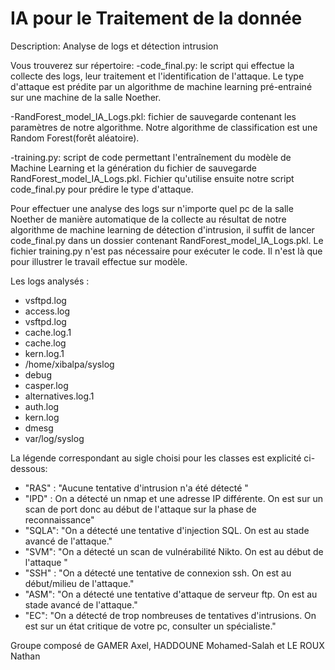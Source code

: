 # IA pour le Traitement de la donnée
Description: Analyse de logs et détection intrusion

Vous trouverez sur répertoire: 
  -code_final.py: le script qui effectue la collecte des logs, leur traitement et l'identification de l'attaque. Le type d'attaque est prédite par un algorithme de machine learning pré-entrainé sur une machine de la salle Noether.

  -RandForest_model_IA_Logs.pkl: fichier de sauvegarde contenant les paramètres de notre algorithme. Notre algorithme de classification est une Random Forest(forêt aléatoire). 

  -training.py: script de code permettant l'entraînement du modèle de Machine Learning et la génération du fichier de sauvegarde RandForest_model_IA_Logs.pkl. Fichier qu'utilise ensuite notre script code_final.py pour prédire le type d'attaque.


Pour effectuer une analyse des logs sur n'importe quel pc de la salle Noether de manière automatique de la collecte au résultat de notre algorithme de machine learning de détection d'intrusion, il suffit de lancer code_final.py dans un dossier contenant RandForest_model_IA_Logs.pkl.
Le fichier training.py n'est pas nécessaire pour exécuter le code. Il n'est là que pour illustrer le travail effectue sur modèle.

Les logs analysés :
- vsftpd.log 
- access.log 
- vsftpd.log
- cache.log.1 
- cache.log 
- kern.log.1 
- /home/xibalpa/syslog 
- debug 
- casper.log 
- alternatives.log.1 
- auth.log 
- kern.log 
- dmesg 
- var/log/syslog 


La légende correspondant au sigle choisi pour les classes est explicité ci-dessous:
  - "RAS"    :    "Aucune tentative d'intrusion n'a été détecté "
  - "IPD"   : On a détecté un nmap et une adresse IP différente. On est sur un scan de port donc au début de l'attaque sur la phase de reconnaissance"
  - "SQLA":  "On a détecté une tentative d'injection SQL. On est au stade avancé de l'attaque."
  - "SVM":  "On a détecté un scan de vulnérabilité Nikto. On est au début de l'attaque "
  - "SSH" : "On a détecté une tentative de connexion ssh. On est au début/milieu de l'attaque."
  - "ASM": "On a détecté une tentative d'attaque de serveur ftp. On est au stade avancé de l'attaque."
  - "EC": "On a détecté de trop nombreuses de tentatives d'intrusions. On est sur un état critique de votre pc, consulter un spécialiste."
    
Groupe composé de GAMER Axel, HADDOUNE Mohamed-Salah et LE ROUX Nathan
